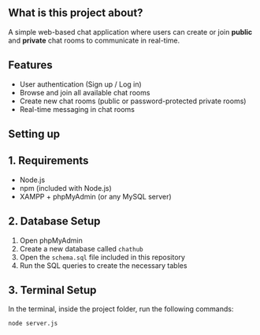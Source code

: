 ## What is this project about?

A simple web-based chat application where users can create or join **public** and **private** chat rooms to communicate in real-time.

## Features

- User authentication (Sign up / Log in)
- Browse and join all available chat rooms
- Create new chat rooms (public or password-protected private rooms)
- Real-time messaging in chat rooms

## Setting up

## 1. Requirements
- Node.js
- npm (included with Node.js)
- XAMPP + phpMyAdmin (or any MySQL server)

## 2. Database Setup

1. Open phpMyAdmin
2. Create a new database called `chathub`
3. Open the `schema.sql` file included in this repository  
4. Run the SQL queries to create the necessary tables

## 3. Terminal Setup

In the terminal, inside the project folder, run the following commands:

```bash
node server.js
